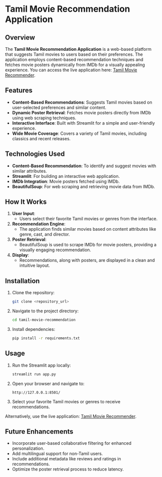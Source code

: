 # Tamil Movie Recommendation Application

## Overview
The **Tamil Movie Recommendation Application** is a web-based platform that suggests Tamil movies to users based on their preferences. The application employs content-based recommendation techniques and fetches movie posters dynamically from IMDb for a visually appealing experience. You can access the live application here: [Tamil Movie Recommender](https://tamilmovie-recommender.streamlit.app/).

## Features
- **Content-Based Recommendations**: Suggests Tamil movies based on user-selected preferences and similar content.
- **Dynamic Poster Retrieval**: Fetches movie posters directly from IMDb using web scraping techniques.
- **Interactive Interface**: Built with Streamlit for a simple and user-friendly experience.
- **Wide Movie Coverage**: Covers a variety of Tamil movies, including classics and recent releases.

## Technologies Used
- **Content-Based Recommendation**: To identify and suggest movies with similar attributes.
- **Streamlit**: For building an interactive web application.
- **IMDb Integration**: Movie posters fetched using IMDb.
- **BeautifulSoup**: For web scraping and retrieving movie data from IMDb.

## How It Works
1. **User Input**:
   - Users select their favorite Tamil movies or genres from the interface.
2. **Recommendation Engine**:
   - The application finds similar movies based on content attributes like genre, cast, and director.
3. **Poster Retrieval**:
   - BeautifulSoup is used to scrape IMDb for movie posters, providing a visually engaging recommendation.
4. **Display**:
   - Recommendations, along with posters, are displayed in a clean and intuitive layout.

## Installation
1. Clone the repository:
   ```bash
   git clone <repository_url>
   ```
2. Navigate to the project directory:
   ```bash
   cd tamil-movie-recommendation
   ```
3. Install dependencies:
   ```bash
   pip install -r requirements.txt
   ```

## Usage
1. Run the Streamlit app locally:
   ```bash
   streamlit run app.py
   ```
2. Open your browser and navigate to:
   ```
   http://127.0.0.1:8501/
   ```
3. Select your favorite Tamil movies or genres to receive recommendations.

Alternatively, use the live application: [Tamil Movie Recommender](https://tamilmovie-recommender.streamlit.app/).

## Future Enhancements
- Incorporate user-based collaborative filtering for enhanced personalization.
- Add multilingual support for non-Tamil users.
- Include additional metadata like reviews and ratings in recommendations.
- Optimize the poster retrieval process to reduce latency.

